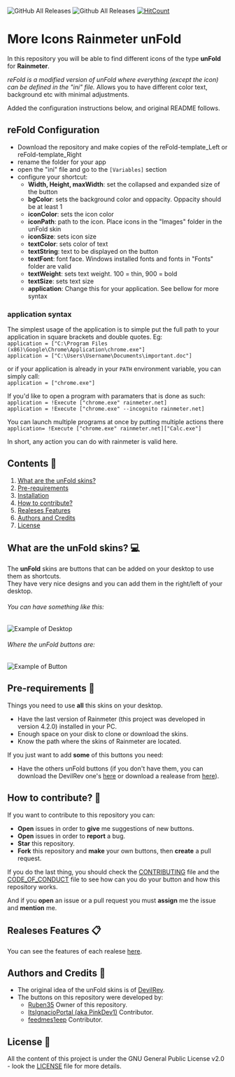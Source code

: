 ![GitHub All Releases](https://img.shields.io/github/downloads/Ruben35/Icons-unFold-Rainmeter/total.svg?color=informational) ![Github All Releases](https://img.shields.io/badge/license-GNU%20GPLv2-informational.svg) [![HitCount](http://hits.dwyl.io/Ruben35/https://github.com/Ruben35/Icons-unFold-Rainmeter.svg)](http://hits.dwyl.io/Ruben35/https://github.com/Ruben35/Icons-unFold-Rainmeter)
# More Icons Rainmeter unFold
In this repository you will be able to find different icons of the type **unFold** for **Rainmeter**. 

_reFold is a modified version of unFold where everything (except the icon) can be defined in the "ini" file._ Allows you to have different color text, background etc with minimal adjustments.

Added the configuration instructions below, and original README follows. 
## reFold Configuration
* Download the repository and make copies of the reFold-template_Left or reFold-template_Right 
* rename the folder for your app
* open the "ini" file and go to the ```[Variables]``` section
* configure your shortcut:
    - **Width, Height, maxWidth**: set the collapsed and expanded size of the button
    - **bgColor**: sets the background color and oppacity. Oppacity should be at least 1
    - **iconColor**: sets the icon color
    - **iconPath**: path to the icon. Place icons in the "Images" folder in the unFold skin 
    - **iconSize**: sets icon size
    - **textColor**: sets color of text
    - **textString**: text to be displayed on the button
    - **textFont**: font face. Windows installed fonts and fonts in "Fonts" folder are valid
    - **textWeight**: sets text weight. 100 = thin, 900 = bold
    - **textSize**: sets text size
    - **application**: Change this for your application. See bellow for more syntax
### application syntax
The simplest usage of the application is to simple put the full path to your application in square brackets and double quotes. Eg:\
```application = ["C:\Program Files (x86)\Google\Chrome\Application\chrome.exe"]```\
```application = ["C:\Users\Username\Documents\important.doc"]```

or if your application is already in your ```PATH``` environment variable, you can simply call:\
```application = ["chrome.exe"]```

If you'd like to open a program with paramaters that is done as such:\
```application = !Execute ["chrome.exe" rainmeter.net]```\
```application = !Execute ["chrome.exe" --incognito rainmeter.net]```

You can launch multiple programs at once by putting multiple actions there\
```application= !Execute ["chrome.exe" rainmeter.net]["Calc.exe"]```

In short, any action you can do with rainmeter is valid here.

## Contents :bookmark_tabs:
1. [What are the unFold skins?](https://github.com/Ruben35/Icons-unFold-Rainmeter#what-are-the-unfold-skins-computer)
2. [Pre-requirements](https://github.com/Ruben35/Icons-unFold-Rainmeter#pre-requirements-memo)
3. [Installation](https://github.com/Ruben35/Icons-unFold-Rainmeter#installation-wrench)
4. [How to contribute?](https://github.com/Ruben35/Icons-unFold-Rainmeter#how-to-contribute-balloon)
5. [Realeses Features](https://github.com/Ruben35/Icons-unFold-Rainmeter#realeses-features-clipboard)
6. [Authors and Credits](https://github.com/Ruben35/Icons-unFold-Rainmeter#authors-and-credits-book)
7. [License](https://github.com/Ruben35/Icons-unFold-Rainmeter#license-page_with_curl)
## What are the unFold skins? :computer:
The **unFold** skins are buttons that can be added on your desktop to use them as shortcuts.<br />
They have very nice designs and you can add them in the right/left of your desktop.
###### You can have something like this:
![Example of Desktop](https://user-images.githubusercontent.com/30848819/50526747-ca391480-0aa9-11e9-832c-b93dbca7e8d7.jpg)
###### Where the unFold buttons are:
![Example of Button](https://user-images.githubusercontent.com/30848819/50526744-bdb4bc00-0aa9-11e9-8cbb-c4e4d81813f8.jpg)
## Pre-requirements :memo:
Things you need to use **all** this skins on your desktop.
* Have the last version of Rainmeter (this project was developed in version 4.2.0) installed in your PC.
* Enough space on your disk to clone or download the skins.
* Know the path where the skins of Rainmeter are located.

If you just want to add **some** of this buttons you need:
* Have the others unFold buttons (if you don't have them, you can download the DevilRev one's [here](https://www.deviantart.com/devilrev/art/unFold-A-Launcher-618503449) or download a realease from [here](https://github.com/Ruben35/Icons-unFold-Rainmeter/releases)).

## How to contribute? :balloon:
If you want to contribute to this repository you can:
* **Open** issues in order to **give** me suggestions of new buttons.
* **Open** issues in order to **report** a bug.
* **Star** this repository.
* **Fork** this repository and **make** your own buttons, then **create** a pull request.

If you do the last thing, you should check the [CONTRIBUTING](https://github.com/Ruben35/Icons-unFold-Rainmeter/blob/master/CONTRIBUTING.md) file and the [CODE_OF_CONDUCT](https://github.com/Ruben35/Icons-unFold-Rainmeter/blob/master/CODE_OF_CONDUCT.md) file to see how can you do your button and how this repository works. <br />

And if you **open** an issue or a pull request you must **assign** me the issue and **mention** me.
## Realeses Features :clipboard:
You can see the features of each realese [here](https://github.com/Ruben35/Icons-unFold-Rainmeter/blob/master/REALESES_FEATURES.md).
## Authors and Credits :book:
* The original idea of the unFold skins is of [DevilRev](https://www.deviantart.com/devilrev).
* The buttons on this repository were developed by:
    - [Ruben35](https://github.com/Ruben35) Owner of this repository.
    - [ItsIgnacioPortal (aka PinkDev1)](https://github.com/ItsIgnacioPortal) Contributor.
    - [feedmes1eep](https://github.com/feedmes1eep) Contributor.
## License :page_with_curl:
All the content of this project is under the GNU General Public License v2.0 - look the [LICENSE](https://github.com/Ruben35/Icons-unFold-Rainmeter/blob/master/LICENSE) file for more details.
